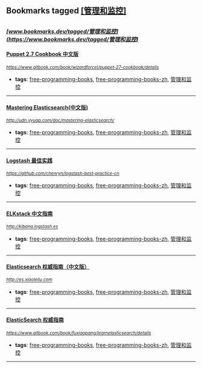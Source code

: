## Bookmarks tagged [[管理和监控]](https://www.bookmarks.dev?q=[管理和监控])

_<sup><sup>[www.bookmarks.dev/tagged/管理和监控](https://www.bookmarks.dev/tagged/管理和监控)</sup></sup>_
---
#### [Puppet 2.7 Cookbook 中文版](https://www.gitbook.com/book/wizardforcel/puppet-27-cookbook/details)
_<sup>https://www.gitbook.com/book/wizardforcel/puppet-27-cookbook/details</sup>_

* **tags**: [free-programming-books](../tagged/free-programming-books.md), [free-programming-books-zh](../tagged/free-programming-books-zh.md), [管理和监控](../tagged/管理和监控.md)
---
#### [Mastering Elasticsearch(中文版)](http://udn.yyuap.com/doc/mastering-elasticsearch/)
_<sup>http://udn.yyuap.com/doc/mastering-elasticsearch/</sup>_

* **tags**: [free-programming-books](../tagged/free-programming-books.md), [free-programming-books-zh](../tagged/free-programming-books-zh.md), [管理和监控](../tagged/管理和监控.md)
---
#### [Logstash 最佳实践](https://github.com/chenryn/logstash-best-practice-cn)
_<sup>https://github.com/chenryn/logstash-best-practice-cn</sup>_

* **tags**: [free-programming-books](../tagged/free-programming-books.md), [free-programming-books-zh](../tagged/free-programming-books-zh.md), [管理和监控](../tagged/管理和监控.md)
---
#### [ELKstack 中文指南](http://kibana.logstash.es)
_<sup>http://kibana.logstash.es</sup>_

* **tags**: [free-programming-books](../tagged/free-programming-books.md), [free-programming-books-zh](../tagged/free-programming-books-zh.md), [管理和监控](../tagged/管理和监控.md)
---
#### [Elasticsearch 权威指南（中文版）](http://es.xiaoleilu.com)
_<sup>http://es.xiaoleilu.com</sup>_

* **tags**: [free-programming-books](../tagged/free-programming-books.md), [free-programming-books-zh](../tagged/free-programming-books-zh.md), [管理和监控](../tagged/管理和监控.md)
---
#### [ElasticSearch 权威指南](https://www.gitbook.com/book/fuxiaopang/learnelasticsearch/details)
_<sup>https://www.gitbook.com/book/fuxiaopang/learnelasticsearch/details</sup>_

* **tags**: [free-programming-books](../tagged/free-programming-books.md), [free-programming-books-zh](../tagged/free-programming-books-zh.md), [管理和监控](../tagged/管理和监控.md)
---
